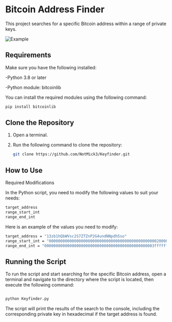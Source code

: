 # Bitcoin Address Finder

This project searches for a specific Bitcoin address within a range of private keys.

![Example](example.gif)


## Requirements

Make sure you have the following installed:

-Python 3.8 or later

-Python module:  bitcoinlib


You can install the required modules using the following command:

```bash
pip install bitcoinlib

```

## Clone the Repository

1. Open a terminal.
2. Run the following command to clone the repository:

    ```bash
    git clone https://github.com/NotMick3/Keyfinder.git
    ```
    
## How to Use

Required Modifications


In the Python script, you need to modify the following values to suit your needs:

```bash
target_address 
range_start_int 
range_end_int
```


Here is an example of the values you need to modify:

```bash
target_address = "13zb1hQbWVsc2S7ZTZnP2G4undNNpdh5so"
range_start_int = "0000000000000000000000000000000000000000000000020000000000000000"
range_end_int = "000000000000000000000000000000000000000000000003ffffffffffffffff"
```

## Running the Script

To run the script and start searching for the specific Bitcoin address, open a terminal and navigate to the directory where the script is located, then execute the following command:

```bash

python Keyfinder.py
```


The script will print the results of the search to the console, including the corresponding private key in hexadecimal if the target address is found.
